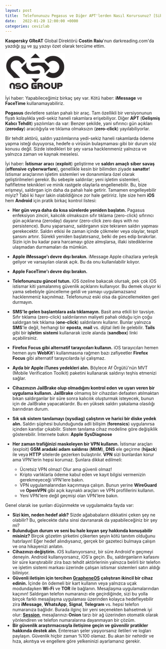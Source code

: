 ```yaml
---
layout: post
title:  Telefonunuzu Pegasus ve Diğer APT'lerden Nasıl Korursunuz? [Siber Güvenlik]
date:   2022-01-20 12:00:00 +0000
categories: cevizlab
---
```


**Kaspersky** **GReAT** Global Direktörü **Costin** **Raiu**'nun darkreading.com'da yazdığı [şu](https://www.darkreading.com/dr-tech/how-to-protect-your-phone-from-pegasus-and-other-apts) ve [şu](https://www.darkreading.com/edge-articles/fighting-back-against-pegasus-other-advanced-mobile-malware) yazıyı özet olarak tercüme ettim. 

![NSO Group Logo](/assets/img/nso-group-logo.png "NSO Group Logo")

İyi haber: Yapabileceğimiz birkaç şey var. Kötü haber: **iMessage** ve **FaceTime** kullanamayabiliriz.

**Pegasus** devletlere satılan pahalı bir araç. Tam özellikli bir versiyonunun fiyatı kolaylıkla yedi-sekiz haneli rakamlara erişebiliyor. Diğer **APT** (**Gelişmiş Kalıcı Tehdit**) yazılımları da var: Benzer şekilde, yani sıfırıncı gün açıkları (**zeroday**) aracılığıyla ve tıklama olmaksızın (**zero-click**) yayılabiliyorlar.

Bir tehdit aktörü, saldırı yazılımlarına yedi-sekiz haneli rakamlarda ödeme yapma isteği duyuyorsa, hedefe o virüsün bulaşmaması gibi bir durum söz konusu değil. Sizde istedikleri bir şey varsa hacklenmeniz yalnızca ve yalnızca zaman ve kaynak meselesi.

İyi haber: **İstismar** **aracı** (**exploit**) geliştirme ve **saldırı** **amaçlı** **siber** **savaş** (**offensive** **cyberwarfare**), genellikle kesin bir bilimden ziyade **sanattır**! İstismar araçlarının işletim sistemleri ve donanımlara özel olarak geliştirilmeleri gerekir. Bu sebeple saldırılar; yeni işletim sistemleri, hafifletme teknikleri ve minik rastgele olaylarla engellenebilir. Bu, bize erişmeyi, saldırgan için daha da pahalı hale getirir. Tamamen engelleyebilir miyiz? Tabii ki hayır lakin olabildiğince zor hale getiririz. İşte size hem **iOS** hem **Android** için pratik birkaç kontrol listesi:

+ **Her gün veya daha da kısa sürelerde yeniden başlatın.** Pagasus enfeksiyon zinciri, kalıcılık olmaksızın sıfır tıklama (zero-click) sıfırıncı gün açıklarına (zeroday) dayanır (zero-click zero days with no persistence). Bunu yaparsanız, saldırganın size tekraren saldırı yapması gerekecektir. Saldırı etkisi ile zaman içinde çökmeler veya olaylar, tespit şansını artırır. Sürekli yeniden başlatırsanız, belki de pes edip bırakırlar. Sizin için bu kadar para harcamayı göze almışlarsa, illaki istediklerine ulaşmadan durmamaları da mümkün.
+ **Apple iMessage'ı devre dışı bırakın.** iMessage Apple cihazlara yerleşik geliyor ve varsayılan olarak açık. Bu da onu kullanılabilir kılıyor.
+ **Apple FaceTime'ı devre dışı bırakın.**
+ **Telefonunuzu güncel tutun.** iOS özeline bakacak olursak, pek çok iOS istismar kiti yamalanmış güvenlik açıklarını kullanıyor. Bu demek oluyor ki yama sebebiyle güncelleme geldi ve yamayı uygulamazsanız hacklenmeniz kaçınılmaz. Telefonunuz eski olsa da güncellemekten geri durmayın.
+ **SMS'le gelen başlantılara asla tıklamayın.** Basit ama etkili bir tavsiye. Sıfır tıklama (zero-click) saldırılarının maliyeti pahalı olduğu için çoğu saldırgan tek tıklama (**one-click**) saldırılarını kullanır. Bunlar yalnızca **SMS**'le değil, herhangi bir **eposta**, **mail** vs. dijital ileti ile gelebilir. **Tails** gibi bir **işletim** **sistemi** kullanarak izole alanda (**sandbox**) linki açabilirsiniz.
+ **Firefox Focus gibi alternatif tarayıcıları kullanın.** iOS tarayıcıları hemen hemen aynı **WebKit**'i kullanmasına rağmen bazı zafiyeetler **Firefox** **Focus** gibi alternatif tarayıcılarda iyi çalışmaz.
+ **Ayda bir Apple iTunes yedekleri alın.** Böylece Af Örgütü'nün MVT (Mobile Verification Toolkit) paketini kullanarak saldırıyı teşhis etmenizi sağlar.
+ **Cihazınızın JailBrake olup olmadığını kontrol eden ve uyarı veren bir uygulama kullanın.** **JailBrake** olmamış bir cihazdan defaaten atılmaktan bıkan saldırganlar bir süre sonra kalıcılık oluşturmak isteyecek, bunun için de JailBrake yapacaklardır. Bu en yüksek saldırı yakalama olasılığı barındıran durum.
+ **Sık sık sistem tanılamayı (sysdiag) çalıştırın ve harici bir diske yedek alın.** Saldırı şüphesi bulunduğunda adli bilişim (**forensics**) uygulanırsa içinden kanıtlar çıkabilir. Sistem tanılama cihaz modeline göre değişiklik gösterebilir. İnternete bakın: **Apple** **SysDiagnose**
+ **Her zaman trafiğinizi maskeleyen bir VPN kullanın.** İstismar araçları (exploit) **GSM** **aradaki** **adam** **saldırısı** (**MitM**), **DNS** ele geçirme (**hijack**) ile veya **HTTP** sitelerde gezerken bulaştırılır. **VPN** sizi bunlardan korur ama VPN'lerin hepsi korumaz. Şunlara dikkat edilmeli:

  - Ücretsiz VPN olmaz! Olur ama güvenli olmaz!
  - Kripto varlıklarla ödeme kabul eden ve kayıt bilgisi vermenizin gerekmeyeceği VPN'lere bakın.
  - VPN uygulamalarından kaçınmaya çalışın. Bunun yerine **WireGuard** ve **OpenVPN** gibi açık kaynaklı araçları ve VPN profillerini kullanın.
  - Yeni VPN'lere değil geçmişi olan VPN'lere bakın.

Genel olarak ise şunları düşünmekte ve uygulamakta fayda var:

+ **Sizi kim, neden hedef aldı?** Sizde ağababaların dikkatini çeken şey ne olabilir? Bu, gelecekte daha sinsi davranarak da yapabileceğiniz bir şey mi?
+ **Bulunduğun durum ve seni bu hale koyan şey hakkında konuşabilir misiniz?** Birçok gözetim şirketini çökerten şeyin kötü tanıtım olduğunu hatırlayın! Eğer hedef alındıysanız, gerçek bir gazeteci bulmaya çalışın ve ona hikayenizi anlatın.
+ **Cihazınızı değiştirin.** iOS kullanıyorsanız, bir süre Android'e geçmeyi deneyin. Android kullanıyorsanız, iOS'a geçin. Bu, saldırganların kafasını bir süre karıştırabilir zira bazı tehdit aktörlerinin yalnızca belirli bir telefon ve işletim sistemi markası üzerinde çalışan istismar sistemleri satın aldığı biliniyor.
+ **Güvenli iletişim için tercihen [GrapheneOS](https://grapheneos.org/) çalıştıran ikincil bir cihaz edinin.** İçinde ön ödemeli bir kart kullanın veya yalnızca uçak modundayken **Wi-Fi** ve **TOR** ile bağlanın. Mesajlaşma uygulamalarından kaçının! Saldırgan telefon numaranızı ele geçirdiğinde, sizi bu yolla birçok farklı mesajlaşma uygulaması üzerinden kolayca hedefleyebilir zira **iMessage**, **WhatsApp**, **Signal**, **Telegram** vs. hepsi telefon numaranıza bağlıdır. Burada ilginç bir yeni seçenekten bahsetmek iyi olur: [**Session**](https://getsession.org/), mesajlarınızı **Onion** tarzı bir ağ üzerinden otomatik olarak yönlendiren ve telefon numaralarına dayanmayan bir çözüm.
+ **Bir güvenlik araştırmacısıyla iletişime geçin ve güvenilir pratikler hakkında destek alın.** Enteresan şeler yaşıyorsanız iletileri ve logları paylaşın. Güvenlik hiçbir zaman %100 olamaz. Bu akan bir nehirdir ve hıza, akıntıya ve engellere göre yelkeninizi ayarlamanız gerekir.
